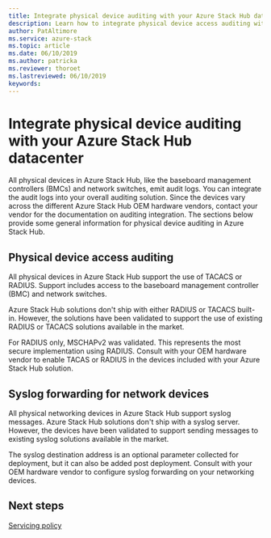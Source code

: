 ```yaml
---
title: Integrate physical device auditing with your Azure Stack Hub datacenter | Microsoft Docs
description: Learn how to integrate physical device access auditing with your Azure Stack Hub datacenter.
author: PatAltimore
ms.service: azure-stack
ms.topic: article
ms.date: 06/10/2019
ms.author: patricka
ms.reviewer: thoroet
ms.lastreviewed: 06/10/2019
keywords:
---
```


# Integrate physical device auditing with your Azure Stack Hub datacenter

All physical devices in Azure Stack Hub, like the baseboard management controllers (BMCs) and network switches, emit audit logs. You can integrate the audit logs into your overall auditing solution. Since the devices vary across the different Azure Stack Hub OEM hardware vendors, contact your vendor for the documentation on auditing integration. The sections below provide some general information for physical device auditing in Azure Stack Hub.  

## Physical device access auditing

All physical devices in Azure Stack Hub support the use of TACACS or RADIUS. Support includes access to the baseboard management controller (BMC) and network switches.

Azure Stack Hub solutions don't ship with either RADIUS or TACACS built-in. However, the solutions have been validated to support the use of existing RADIUS or TACACS solutions available in the market.

For RADIUS only, MSCHAPv2 was validated. This represents the most secure implementation using RADIUS. Consult with your OEM hardware vendor to enable TACAS or RADIUS in the devices included with your Azure Stack Hub solution.

## Syslog forwarding for network devices

All physical networking devices in Azure Stack Hub support syslog messages. Azure Stack Hub solutions don't ship with a syslog server. However, the devices have been validated to support sending messages to existing syslog solutions available in the market.

The syslog destination address is an optional parameter collected for deployment, but it can also be added post deployment. Consult with your OEM hardware vendor to configure syslog forwarding on your networking devices.

## Next steps

[Servicing policy](azure-stack-servicing-policy.md)
